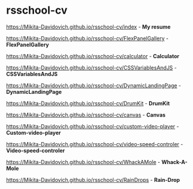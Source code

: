 # rsschool-cv
https://Mikita-Davidovich.github.io/rsschool-cv/index -  **My resume**

https://Mikita-Davidovich.github.io/rsschool-cv/FlexPanelGallery -  **FlexPanelGallery**

https://Mikita-Davidovich.github.io/rsschool-cv/calculator - **Calculator**

https://Mikita-Davidovich.github.io/rsschool-cv/CSSVariablesAndJS - **CSSVariablesAndJS**

https://Mikita-Davidovich.github.io/rsschool-cv/DynamicLandingPage - **DynamicLandingPage**

https://Mikita-Davidovich.github.io/rsschool-cv/DrumKit - **DrumKit**

https://Mikita-Davidovich.github.io/rsschool-cv/canvas - **Canvas**

https://Mikita-Davidovich.github.io/rsschool-cv/custom-video-player - **Custom-video-player**

https://Mikita-Davidovich.github.io/rsschool-cv/video-speed-controler - **Video-speed-controler**

https://Mikita-Davidovich.github.io/rsschool-cv/WhackAMole - **Whack-A-Mole**

https://Mikita-Davidovich.github.io/rsschool-cv/RainDrops - **Rain-Drop**

